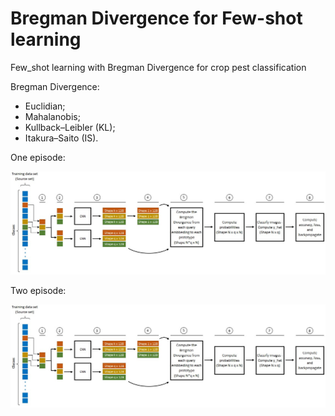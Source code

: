 # Bregman Divergence for Few-shot learning
Few_shot learning with Bregman Divergence for crop pest classification

Bregman Divergence:

- Euclidian;
- Mahalanobis;
- Kullback–Leibler (KL);
- Itakura–Saito (IS).

One episode:

![Episode](/assets/images/episode.jpg)

Two episode:

![Episode](/assets/images/episode.jpg)
